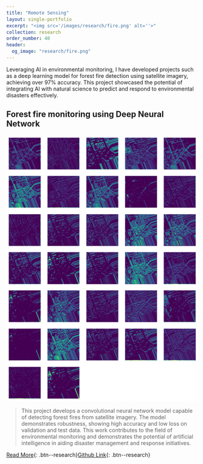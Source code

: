 ```yaml
---
title: "Remote Sensing"
layout: single-portfolio
excerpt: "<img src='/images/research/fire.png' alt=''>"
collection: research
order_number: 40
header: 
  og_image: "research/fire.png"
---
```


Leveraging AI in environmental monitoring, I have developed projects such as a deep learning model for forest fire detection using satellite imagery, achieving over 97% accuracy. This project showcased the potential of integrating AI with natural science to predict and respond to environmental disasters effectively.


## Forest fire monitoring using Deep Neural Network

![](/images/research/fire.png)

> This project develops a convolutional neural network model capable of detecting forest fires from satellite imagery. The model demonstrates robustness, showing high accuracy and low loss on validation and test data. This work contributes to the field of environmental monitoring and demonstrates the potential of artificial intelligence in aiding disaster management and response initiatives.

[Read More](/files/pdf/research/fire.pdf){: .btn--research}[Github Link](https://github.com/SigaoLi/UT_DL_Forest_Fire_Monitoring){: .btn--research} 
